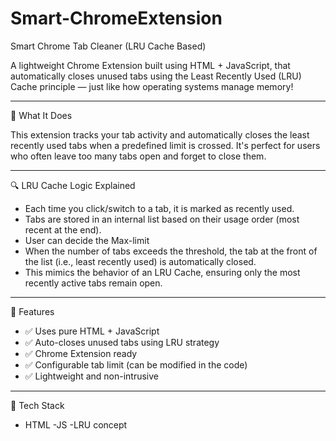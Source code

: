 # Smart-ChromeExtension
 Smart Chrome Tab Cleaner (LRU Cache Based)
 
A lightweight Chrome Extension built using HTML + JavaScript, that automatically closes unused tabs using the Least Recently Used (LRU) Cache principle — just like how operating systems manage memory!

---

🧠 What It Does

This extension tracks your tab activity and automatically closes the least recently used tabs when a predefined limit is crossed. It's perfect for users who often leave too many tabs open and forget to close them.

---

🔍 LRU Cache Logic Explained

- Each time you click/switch to a tab, it is marked as recently used.
- Tabs are stored in an internal list based on their usage order (most recent at the end).
- User can decide the Max-limit
- When the number of tabs exceeds the threshold, the tab at the front of the list (i.e., least recently used) is automatically closed.
- This mimics the behavior of an LRU Cache, ensuring only the most recently active tabs remain open.

---

🧩 Features

- ✅ Uses pure HTML + JavaScript
- ✅ Auto-closes unused tabs using LRU strategy
- ✅ Chrome Extension ready
- ✅ Configurable tab limit (can be modified in the code)
- ✅ Lightweight and non-intrusive

---

🧱 Tech Stack

- HTML
-JS
-LRU concept

